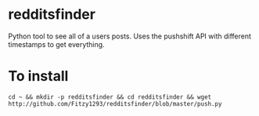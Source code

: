 # redditsfinder
Python tool to see all of a users posts. Uses the pushshift API with different timestamps to get everything. 

# To install 
`cd ~ && mkdir -p redditsfinder && cd redditsfinder && wget http://github.com/Fitzy1293/redditsfinder/blob/master/push.py`

